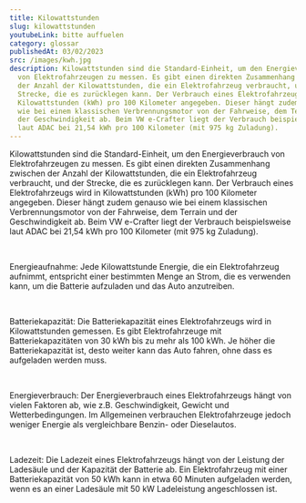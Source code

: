```yaml
---
title: Kilowattstunden
slug: kilowattstunden
youtubeLink: bitte auffuelen
category: glossar
publishedAt: 03/02/2023
src: /images/kwh.jpg
description: Kilowattstunden sind die Standard-Einheit, um den Energieverbrauch
  von Elektrofahrzeugen zu messen. Es gibt einen direkten Zusammenhang zwischen
  der Anzahl der Kilowattstunden, die ein Elektrofahrzeug verbraucht, und der
  Strecke, die es zurücklegen kann. Der Verbrauch eines Elektrofahrzeugs wird in
  Kilowattstunden (kWh) pro 100 Kilometer angegeben. Dieser hängt zudem genauso
  wie bei einem klassischen Verbrennungsmotor von der Fahrweise, dem Terrain und
  der Geschwindigkeit ab. Beim VW e-Crafter liegt der Verbrauch beispielsweise
  laut ADAC bei 21,54 kWh pro 100 Kilometer (mit 975 kg Zuladung).
---
```

Kilowattstunden sind die Standard-Einheit, um den Energieverbrauch von Elektrofahrzeugen zu messen. Es gibt einen direkten Zusammenhang zwischen der Anzahl der Kilowattstunden, die ein Elektrofahrzeug verbraucht, und der Strecke, die es zurücklegen kann. Der Verbrauch eines Elektrofahrzeugs wird in Kilowattstunden (kWh) pro 100 Kilometer angegeben. Dieser hängt zudem genauso wie bei einem klassischen Verbrennungsmotor von der Fahrweise, dem Terrain und der Geschwindigkeit ab. Beim VW e-Crafter liegt der Verbrauch beispielsweise laut ADAC bei 21,54 kWh pro 100 Kilometer (mit 975 kg Zuladung). 

<br />

Energieaufnahme: Jede Kilowattstunde Energie, die ein Elektrofahrzeug aufnimmt, entspricht einer bestimmten Menge an Strom, die es verwenden kann, um die Batterie aufzuladen und das Auto anzutreiben.

<br />

Batteriekapazität: Die Batteriekapazität eines Elektrofahrzeugs wird in Kilowattstunden gemessen. Es gibt Elektrofahrzeuge mit Batteriekapazitäten von 30 kWh bis zu mehr als 100 kWh. Je höher die Batteriekapazität ist, desto weiter kann das Auto fahren, ohne dass es aufgeladen werden muss.

<br />

Energieverbrauch: Der Energieverbrauch eines Elektrofahrzeugs hängt von vielen Faktoren ab, wie z.B. Geschwindigkeit, Gewicht und Wetterbedingungen. Im Allgemeinen verbrauchen Elektrofahrzeuge jedoch weniger Energie als vergleichbare Benzin- oder Dieselautos.

<br />

Ladezeit: Die Ladezeit eines Elektrofahrzeugs hängt von der Leistung der Ladesäule und der Kapazität der Batterie ab. Ein Elektrofahrzeug mit einer Batteriekapazität von 50 kWh kann in etwa 60 Minuten aufgeladen werden, wenn es an einer Ladesäule mit 50 kW Ladeleistung angeschlossen ist.